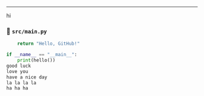 
---
hi
### 📄 `src/main.py`
```python
    return "Hello, GitHub!"

if __name__ == "__main__":
    print(hello())
good luck
love you
have a nice day
la la la la
ha ha ha 
